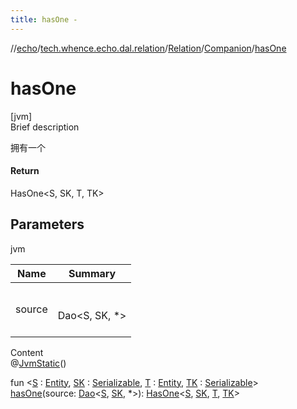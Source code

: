 ```yaml
---
title: hasOne -
---
```

//[echo](../../../index.md)/[tech.whence.echo.dal.relation](../../index.md)/[Relation](../index.md)/[Companion](index.md)/[hasOne](has-one.md)



# hasOne  
[jvm]  
Brief description  


拥有一个



#### Return  


HasOne<S, SK, T, TK>



## Parameters  
  
jvm  
  
|  Name|  Summary| 
|---|---|
| source| <br><br>Dao<S, SK, *><br><br>
  
  
Content  
@[JvmStatic](https://kotlinlang.org/api/latest/jvm/stdlib/kotlin.jvm/-jvm-static/index.html)()  
  
fun <[S](has-one.md) : [Entity](../../../tech.whence.echo.dal.entity/-entity/index.md), [SK](has-one.md) : [Serializable](https://docs.oracle.com/javase/8/docs/api/java/io/Serializable.html), [T](has-one.md) : [Entity](../../../tech.whence.echo.dal.entity/-entity/index.md), [TK](has-one.md) : [Serializable](https://docs.oracle.com/javase/8/docs/api/java/io/Serializable.html)> [hasOne](has-one.md)(source: [Dao](../../../tech.whence.echo.dal.dao/-dao/index.md)<[S](has-one.md), [SK](has-one.md), *>): [HasOne](../../-has-one/index.md)<[S](has-one.md), [SK](has-one.md), [T](has-one.md), [TK](has-one.md)>  



